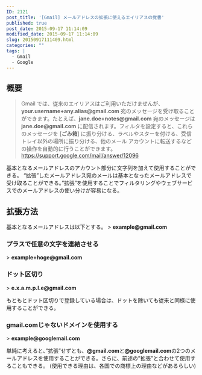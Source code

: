 ```yaml
---
ID: 2121
post_title: '[Gmail] メールアドレスの拡張に使えるエイリアスの覚書'
published: true
post_date: 2015-09-17 11:14:09
modified_date: 2015-09-17 11:14:09
slug: 20150917111409.html
categories: ""
tags: |
  - Gmail
  - Google
---
```

<h2>概要</h2>
<blockquote>Gmail では、従来のエイリアスはご利用いただけませんが、<strong>your.username+any.alias@gmail.com</strong> 宛のメッセージを受け取ることができます。たとえば、<strong>jane.doe+notes@gmail.com</strong> 宛のメッセージは <strong>jane.doe@gmail.com</strong> に配信されます。フィルタを設定すると、これらのメッセージを [<strong>ごみ箱</strong>] に振り分ける、ラベルやスターを付ける、受信トレイ以外の場所に振り分ける、他のメール アカウントに転送するなどの操作を自動的に行うことができます。
<footer><a href="https://support.google.com/mail/answer/12096">https://support.google.com/mail/answer/12096</a></footer></blockquote>

基本となるメールアドレスのアカウント部分に文字列を加えて使用することができる。
“拡張”したメールアドレス宛のメールは基本となったメールアドレスで受け取ることができる。”拡張”を使用することでフィルタリングやウェブサービスでのメールアドレスの使い分けが容易になる。

<h2>拡張方法</h2>
基本となるメールアドレスは以下とする。
> <b>example@gmail.com</b>

<h3>プラスで任意の文字を連結させる</h3>
> <b>example+hoge@gmail.com</b>

<h3>ドット区切り</h3>
> <b>e.x.a.m.p.l.e@gmail.com</b>

もともとドット区切りで登録している場合は、ドットを除いても従来と同様に使用することができる。

<h3>gmail.comじゃないドメインを使用する</h3>
> <b>example@googlemail.com</b>

単純に考えると、”拡張”せずとも、<b>@gmail.com</b>と<b>@googlemail.com</b>の2つのメールアドレスを使用することができる。さらに、前述の”拡張”と合わせて使用することもできる。
(使用できる理由は、各国での商標上の理由などがあるらしい)